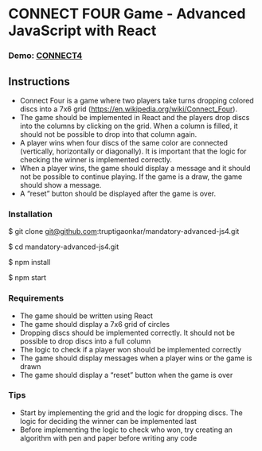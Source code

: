 # CONNECT FOUR Game - Advanced JavaScript with React 
### Demo: [CONNECT4](https://truptigaonkar.github.io/mandatory-advanced-js4/)

## Instructions
* Connect Four is a game where two players take turns dropping colored discs into a 7x6 grid (https://en.wikipedia.org/wiki/Connect_Four).
* The game should be implemented in React and the players drop discs into the columns by clicking on the grid. When a column is filled, it should not be possible to drop into that column again.
* A player wins when four discs of the same color are connected (vertically, horizontally or diagonally). It is important that the logic for checking the winner is implemented correctly.
* When a player wins, the game should display a message and it should not be possible to continue
playing. If the game is a draw, the game should show a message.
* A “reset” button should be displayed after the game is over.

### Installation
$ git clone git@github.com:truptigaonkar/mandatory-advanced-js4.git

$ cd mandatory-advanced-js4.git

$ npm install

$ npm start

### Requirements
* The game should be written using React
* The game should display a 7x6 grid of circles
* Dropping discs should be implemented correctly. It should not be possible to drop discs into a full column
* The logic to check if a player won should be implemented correctly
* The game should display messages when a player wins or the game is drawn
* The game should display a “reset” button when the game is over

### Tips
* Start by implementing the grid and the logic for dropping discs. The logic for deciding the winner can be implemented last
* Before implementing the logic to check who won, try creating an algorithm with pen and paper before writing any code 




